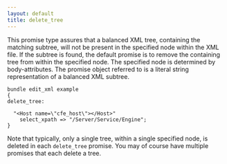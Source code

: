 ```yaml
---
layout: default
title: delete_tree
---
```


This promise type assures that a balanced XML tree, containing the matching
subtree, will not be present in the specified node within the XML file. If the
subtree is found, the default promise is to remove the containing tree from
within the specified node. The specified node is determined by body-attributes.
The promise object referred to is a literal string representation of a balanced
XML subtree.

```cf3
bundle edit_xml example
{
delete_tree:

  "<Host name=\"cfe_host\"></Host>"
    select_xpath => "/Server/Service/Engine";
}
```

Note that typically, only a single tree, within a single specified node,
is deleted in each `delete_tree` promise. You may of course have
multiple promises that each delete a tree.
